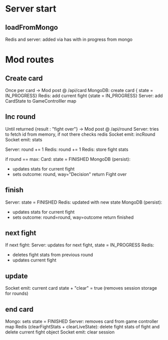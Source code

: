 # Server start

## loadFromMongo

Redis and server: added via has with in progress from mongo

# Mod routes

## Create card

Once per card
-> Mod post @ /api/card
MongoDB: create card { state = IN_PROGRESS}
Redis: add current fight {state = IN_PROGRESS}
Server: add CardState to GameControlller map

## Inc round

Until returned {result : "fight over"}
-> Mod post @ /api/round
Server: tries to fetch id from memory, if not there checks redis
Socket emit: incRound
Socket emit: stats

Server: round += 1
Redis: round += 1
Redis: store fight stats

if round == max:
Card: state = FINISHED
MongoDB (persist):

-   updates stats for current fight
-   sets outcome: round, way="Decision"
    return Fight over

## finish

Server: state = FINISHED
Redis: updated with new state
MongoDB (persist):

-   updates stats for current fight
-   sets outcome: round=round, way=outcome
    return finished

## next fight

If next fight:
Server: updates for next fight, state = IN_PROGRESS
Redis:

-   deletes fight stats from previous round
-   updates current fight

## update

Socket emit: current card state + "clear" = true (removes session storage for rounds)

## end card

Mongo: sets state = FINISHED
Server: removes card from game controller map
Redis (clearFightStats + clearLiveState): delete fight stats of fight and delete current fight object
Socket emit: clear session
